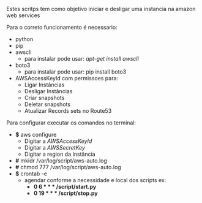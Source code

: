 Estes scritps tem como objetivo iniciar e desligar uma instancia na amazon web services

Para o correto funcionamento é necessario:

- python
- pip
- awscli
  - para instalar pode usar: *apt-get install awscli*
- boto3
  - para instalar pode usar: pip install boto3
- AWSAccessKeyId com permissoes para:
  - Ligar Instâncias
  - Desligar Instâncias
  - Criar snapshots
  - Deletar snapshots
  - Atualizar Records sets no Route53

Para configurar executar os comandos no terminal:
- **$** aws configure
  - Digitar a *AWSAccessKeyId*
  - Digitar a *AWSSecretKey*
  - Digitar a region da Instância
- **#** mkidr /var/log/script/aws-auto.log
- **#** chmod 777 /var/log/script/aws-auto.log
- **$** crontab -e
  - agendar conforme a necessidade e local dos scripts ex:
    - **0 6 * * * /script/start.py**
    - **0 19 * * * /script/stop.py**
